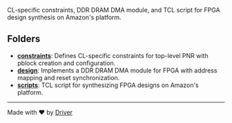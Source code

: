 <!--------------------------------------------------------------------------------->
<!-- IMPORTANT: This file is auto-generated by Driver (https://driver.ai). -------->
<!-- Manual edits may be overwritten on future commits. --------------------------->
<!--------------------------------------------------------------------------------->

CL-specific constraints, DDR DRAM DMA module, and TCL script for FPGA design synthesis on Amazon's platform.

## Folders
- **[constraints](constraints/README.md)**: Defines CL-specific constraints for top-level PNR with pblock creation and configuration.
- **[design](design/README.md)**: Implements a DDR DRAM DMA module for FPGA with address mapping and reset synchronization.
- **[scripts](scripts/README.md)**: TCL script for synthesizing FPGA designs on Amazon's platform.


---
Made with ❤️ by [Driver](https://www.driver.ai/)
